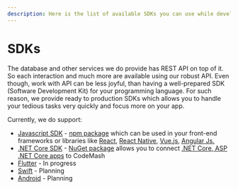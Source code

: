 ```yaml
---
description: Here is the list of available SDKs you can use while developing apps.
---
```


# SDKs

The database and other services we do provide has REST API on top of it. So each interaction and much more are available using our robust API. Even though, work with API can be less joyful, than having a well-prepared SDK \(Software Development Kit\) for your programming language. For such reason, we provide ready to production SDKs which allows you to handle your tedious tasks very quickly and focus more on your app.

Currently, we do support:

* [Javascript SDK](https://github.com/codemash-io/CodeMash.Js) - [npm package](https://www.npmjs.com/package/codemash) which can be used in your front-end frameworks or libraries like [React](https://reactjs.org/), [React Native](https://reactnative.dev/), [Vue.js](https://vuejs.org/), [Angular Js.](https://angularjs.org/)
* [.NET Core SDK](https://github.com/codemash-io/CodeMash.Net) - [NuGet package](https://www.nuget.org/packages/CodeMash.Core/) allows you to connect [.NET Core, ASP .NET Core apps](https://dotnet.microsoft.com/) to CodeMash
* [Flutter](https://flutter.dev/) - In progress
* [Swift](https://developer.apple.com/swift/) - Planning
* [Android](https://www.android.com/) - Planning

